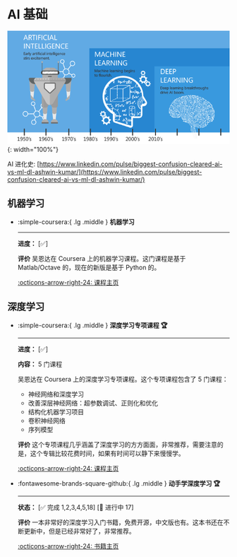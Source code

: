 # AI 基础

![AI-ML-DL](ai-ml-dl.png){: width="100%"}

AI 进化史: [https://www.linkedin.com/pulse/biggest-confusion-cleared-ai-vs-ml-dl-ashwin-kumar/](https://www.linkedin.com/pulse/biggest-confusion-cleared-ai-vs-ml-dl-ashwin-kumar/)

## 机器学习

<div class="grid cards" markdown>

-  :simple-coursera:{ .lg .middle } __机器学习__
    
    ---

    **进度：** [✅]
    
    **评价** 吴恩达在 Coursera 上的机器学习课程。这门课程是基于 Matlab/Octave 的，现在的新版是基于 Python 的。
    
    [:octicons-arrow-right-24: <a href="https://www.coursera.org/learn/machine-learning-course/" target="_blank"> 课程主页 </a>](#)

</div>

## 深度学习

<div class="grid cards" markdown>

-  :simple-coursera:{ .lg .middle } __深度学习专项课程 🏆__
    
    ---

    **进度：** [✅]

    **内容：** 5 门课程
    
    吴恩达在 Coursera 上的深度学习专项课程。这个专项课程包含了 5 门课程：
    
    - 神经网络和深度学习
    - 改善深层神经网络：超参数调试、正则化和优化
    - 结构化机器学习项目
    - 卷积神经网络
    - 序列模型
    
    **评价** 这个专项课程几乎涵盖了深度学习的方方面面，非常推荐，需要注意的是，这个专辑比较花费时间，如果有时间可以静下来慢慢学。
    
    [:octicons-arrow-right-24: <a href="https://www.coursera.org/specializations/deep-learning" target="_blank"> 课程主页 </a>](#)

-   :fontawesome-brands-square-github:{ .lg .middle } __动手学深度学习 🏆__

    --- 

    **状态：** [✅ 完成 1,2,3,4,5,18] [🚧 进行中 17]

    **评价** 一本非常好的深度学习入门书籍，免费开源，中文版也有。这本书还在不断更新中，但是已经非常好了，非常推荐。

    [:octicons-arrow-right-24: <a href="https://zh.d2l.ai/" target="_blank"> 书籍主页 </a>](#)

</div>

